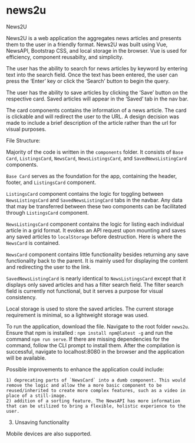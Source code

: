 # news2u

News2U

News2U is a web application the aggregates news articles and presents them to the user in a friendly format. News2U was built using Vue, NewsAPI, Bootstrap CSS, and local storage in the browser. Vue is used for efficiency, component reusabilty, and simplicity.

The user has the ability to search for news articles by keyword by entering text into the search field. Once the text has been entered, the user can press the ‘Enter’ key or click the ‘Search’ button to begin the query.

The user has the ability to save articles by clicking the ‘Save’ button on the respective card. Saved articles will appear in the ‘Saved’ tab in the nav bar.

The card components contains the information of a news article. The card is clickable and will redirect the user to the URL. A design decision was made to include a brief description of the article rather than the url for visual purposes.


File Structure:

Majority of the code is written in the `components` folder. It consists of `Base Card`, `ListingsCard`, `NewsCard`, `NewsListingsCard`, and `SavedNewsListingCard` components.

`Base Card` serves as the foundation for the app, containing the header, footer, and `ListingsCard` component.

`ListingsCard` component contains the logic for toggling between `NewsListingsCard` and `SavedNewsListingCard` tabs in the navbar. Any data that may be transferred between these two components can be facilitated through `ListingsCard` component.

`NewsListingsCard` component contains the logic for listing each individual article in a grid format. It evokes an API request upon mounting and saves any saved articles to `localStorage` before destruction.  Here is where the `NewsCard` is contained.

`NewsCard` component contains little functionality besides returning any save functionality back to the parent. It is mainly used for displaying the content and redirecting the user to the link.

`SavedNewsListingCard` is nearly identical to `NewsListingsCard` except that it displays only saved articles and has a filter search field. The filter search field is currently not functional, but it serves a purpose for visual consistency.

Local storage is used to store the saved articles. The current storage requirement is minimal, so a lightweight storage was used.

To run the application, download the file. Navigate to the root folder `news2u`. Ensure that npm is installed : `npm install npm@latest -g` and run the command `npm run serve`. If there are missing dependencies for the command, follow the CLI prompt to install them. After the compilation is successful, navigate to localhost:8080 in the browser and the application will be available.

Possible improvements to enhance the application could include:

 	1) deprecating parts of `NewsCard` into a dumb component. This would remove the logic and allow the a more basic component to be reused/inherited to create more complex features, such as a video in place of a still-image.
	2) addition of a sorting feature. The NewsAPI has more information that can be utilized to bring a flexible, holistic experience to the user.
  3) Unsaving functionality

Mobile devices are also supported.
